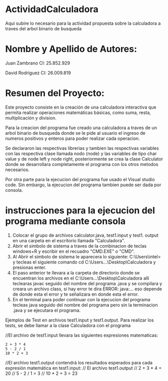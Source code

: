 # ActividadCalculadora
Aqui subire lo necesario para la actividad propuesta sobre la calculadora a traves del arbol binario de busqueda

# Nombre y Apellido de Autores:
Juan Zambrano
CI: 25.852.929

David Rodriguez
CI: 26.009.819

# Resumen del Proyecto:
Este proyecto consiste en la creación de una calculadora interactiva que permita realizar operaciones matemáticas básicas, como suma, resta, multiplicación y division.

Para la creacion del programa fue creado una calculadora a traves de un arbol binario de busqueda donde se le pide al usuario el ingreso de numeros positivos y enteros para poder realizar cada operacion.

Se declararon las respectivas librerias y tambien las respectivas variables con las respectiva clase llamada nodo (node) y las variables de tipo char value y de node left y node right, posteriormente se crea la clase Calculator donde se desarrollara completamente el programa con los otros metodos necesarios.

Por otra parte para la ejecucion del programa fue usado el Visual studio code. Sin embargo, la ejecucion del programa tambien puede ser dada por consola.

# instrucciones para la ejecucion del programa mediante consola

1. Colocar el grupo de archivos calculator.java, test1.input y test1. output en una carpeta en el escritorio llamada "Calculadora".
2. Abrir el simbolo de sistema a traves de la combinacion de teclas windows+R y escribir en el recuadro "CMD.EXE" o "CMD".
3. Al Abrir el simbolo de sistema le aparecera lo siguiente: C:\Users\intel> y tecleas el siguiente comando cd C:\Users\...\Desktop\Calculadora y presionas enter.
4. El paso anterior te llevara a la carpeta de directorio donde se encuentran los archivos en el C:\Users\...\Desktop\Calculadora alli teclearas javac seguido del nombre del programa .java y se compilara y creara un archivo class, si hay error te dira ERROR: java:... eso depende de donde esta el error y te señalizara en donde esta el error.
5. En el terminal para poder continuar con la ejecucion del programa tecleas java seguido del nombre del programa pero sin la terminacion .java y se ejecutara el programa.

Ejemplos de Test en archivos test1.input y test1.output.
Para realizar los tests, se debe llamar a la clase Calculadora con el programa

//El archivo de test1.input llevara las siguientes expresiones matematicas:

    2 + 3 * 4
    5 - 2 / 1
    10 * 2 + 3

//El archivo test1.output contendrá los resultados esperados para cada expresión matemática en test1.input:
//  El archivo test1.output
//  2 + 3 * 4 = 20
//  5 - 2 / 1 = 3
//  10 * 2 + 3 = 23
